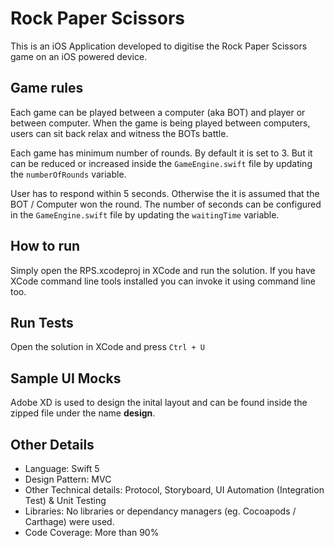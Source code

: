 # Rock Paper Scissors
This is an iOS Application developed to digitise the Rock Paper Scissors game on an iOS powered device. 

## Game rules
Each game can be played between a computer (aka BOT) and player or between computer. When the game is being played between computers, users can sit back relax and witness the BOTs battle. 

Each game has minimum number of rounds. By default it is set to 3. But it can be reduced or increased inside the `GameEngine.swift` file by updating the `numberOfRounds` variable. 

User has to respond within 5 seconds. Otherwise the it is assumed that the BOT / Computer won the round. The number of seconds can be configured in the `GameEngine.swift` file by updating the `waitingTime` variable.

## How to run
Simply open the RPS.xcodeproj in XCode and run the solution. If you have XCode command line tools installed you can invoke it using command line too.

## Run Tests
Open the solution in XCode and press `Ctrl + U`

## Sample UI Mocks
Adobe XD is used to design the inital layout and can be found inside the zipped file under the name **design**.

## Other Details
* Language: Swift 5
* Design Pattern: MVC
* Other Technical details: Protocol, Storyboard, UI Automation (Integration Test) & Unit Testing
* Libraries: No libraries or dependancy managers (eg. Cocoapods / Carthage) were used.
* Code Coverage: More than 90%
